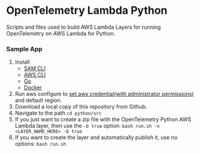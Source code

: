 # OpenTelemetry Lambda Python

Scripts and files used to build AWS Lambda Layers for running OpenTelemetry on AWS Lambda for Python.

### Sample App

1. Install
   - [SAM CLI](https://docs.aws.amazon.com/serverless-application-model/latest/developerguide/serverless-sam-cli-install.html)
   - [AWS CLI](https://docs.aws.amazon.com/cli/latest/userguide/install-cliv2.html)
   - [Go](https://go.dev/doc/install)
   - [Docker](https://docs.docker.com/get-docker)
2. Run aws configure to [set aws credential(with administrator permissions)](https://docs.aws.amazon.com/serverless-application-model/latest/developerguide/serverless-sam-cli-install-mac.html#serverless-sam-cli-install-mac-iam-permissions) and default region.
3. Download a local copy of this repository from Github.
4. Navigate to the path `cd python/src`
5. If you just want to create a zip file with the OpenTelemetry Python AWS Lambda layer, then use the `-b true` option: `bash run.sh -n <LAYER_NAME_HERE> -b true`
6. If you want to create the layer and automatically publish it, use no options: `bash run.sh`
